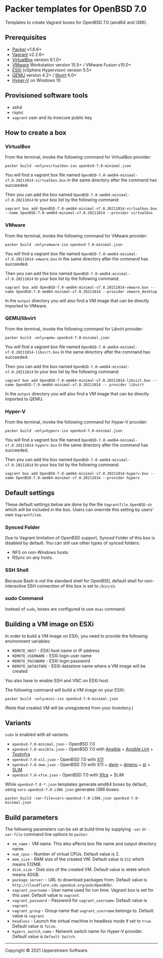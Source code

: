 # Packer templates for OpenBSD 7.0

Templates to create Vagrant boxes for OpenBSD 7.0 (amd64 and i386).

## Prerequisites

* [Packer][] v1.6.6+
* [Vagrant][] v2.2.6+
* [VirtualBox][] version 6.1.0+
* [VMware][] Workstation version 15.5+ / VMware Fusion v10.0+
* [ESXi][] (vSphere Hypervisor) version 5.5+
* [QEMU][] version 4.2+ / [libvirt][] 6.0+
* [Hyper-V][] on Windows 10

[ESXi]:
  http://www.vmware.com/products/vsphere-hypervisor
  "Free VMware vSphere Hypervisor, Free Virtualization (ESXi)"
[Hyper-V]:
  https://docs.microsoft.com/en-us/virtualization/hyper-v-on-windows/about/
  "Introduction to Hyper-V on Windows 10 | Microsoft Docs"
[libvirt]:
  https://libvirt.org/ "libvirt: The virtualization API"
[Packer]:
  https://www.packer.io/ "Packer by HashiCorp"
[QEMU]:
  https://www.qemu.org/ "QEMU"
[Vagrant]:
  https://www.vagrantup.com/ "Vagrant"
[VirtualBox]:
  https://www.virtualbox.org/ "Oracle VM VirtualBox"
[VMware]:
  http://www.vmware.com/
  "VMware Virtualization for Desktop &amp; Server, Application, Public &amp; Hybrid Clouds"

## Provisioned software tools

* sshd
* rsync
* `vagrant` user and its insecure public key

## How to create a box

### VirtualBox

From the terminal, invoke the following command for VirtualBox provider:

    packer build -only=virtualbox-iso openbsd-7.0-minimal.json

You will find a vagrant box file named `OpenBSD-7.0-amd64-minimal-v7.0.20211014-virtualbox.box`
in the same directory after the command has succeeded.

Then you can add the box named `OpenBSD-7.0-amd64-minimal-v7.0.20211014`
to your box list by the following command:

    vagrant box add OpenBSD-7.0-amd64-minimal-v7.0.20211014-virtualbox.box --name OpenBSD-7.0-amd64-minimal-v7.0.20211014 --provider virtualbox

### VMware

From the terminal, invoke the following command for VMware provider:

    packer build -only=vmware-iso openbsd-7.0-minimal.json

You will find a vagrant box file named `OpenBSD-7.0-amd64-minimal-v7.0.20211014-vmware.box`
in the same directory after the command has succeeded.

Then you can add the box named `OpenBSD-7.0-amd64-minimal-v7.0.20211014`
to your box list by the following command:

    vagrant box add OpenBSD-7.0-amd64-minimal-v7.0.20211014-vmware.box --name OpenBSD-7.0-amd64-minimal-v7.0.20211014 --provider vmware_desktop

In the `output` directory you will also find a VM image that can be
directly imported to VMware.

### QEMU/libvirt

From the terminal, invoke the following command for Libvirt provider:

    packer build -only=qemu openbsd-7.0-minimal.json

You will find a vagrant box file named `OpenBSD-7.0-amd64-minimal-v7.0.20211014-libvirt.box`
in the same directory after the command has succeeded.

Then you can add the box named `OpenBSD-7.0-amd64-minimal-v7.0.20211014`
to your box list by the following command:

    vagrant box add OpenBSD-7.0-amd64-minimal-v7.0.20211014-libvirt.box --name OpenBSD-7.0-amd64-minimal-v7.0.20211014 -- provider libvirt

In the `output` directory you will also find a VM image that can be
directly imported to QEMU.

### Hyper-V

From the terminal, invoke the following command for Hyper-V provider:

    packer build -only=hyperv-iso openbsd-7.0-minimal.json

You will find a vagrant box file named `OpenBSD-7.0-amd64-minimal-v7.0.20211014-hyperv.box`
in the same directory after the command has succeeded.

Then you can add the box named `OpenBSD-7.0-amd64-minimal-v7.0.20211014`
to your box list by the following command:

    vagrant box add OpenBSD-7.0-amd64-minimal-v7.0.20211014-hyperv.box --name OpenBSD-7.0-amd64-minimal-v7.0.20211014 --provider hyperv

## Default settings

These default settings below are done by the file
`Vagrantfile.OpenBSD-sh` which will be included in the box.  Users can
override this setting by users' own `Vagrantfile`s.

### Synced Folder

Due to Vagrant limitation of OpenBSD support, Synced Folder of this box
is disabled by default.
You can still use other types of synced folders:

* NFS on non-Windows hosts
* RSync on any hosts.

### SSH Shell

Because Bash is not the standard shell for OpenBSD, default shell for
non-interactive SSH connection of this box is set to `/bin/sh`.

### sudo Command

Instead of `sudo`, boxes are configured to use `doas` command.

## Building a VM image on ESXi

In order to build a VM image on ESXi, you need to provide the following
environment variables:

* `REMOTE_HOST` - ESXi host name or IP address
* `REMOTE_USERNAME` - ESXi login user name
* `REMOTE_PASSWORD` - ESXi login password
* `REMOTE_DATASTORE` - ESXi datastore name where a VM image will be
  created

You also have to enable SSH and VNC on ESXi host.

The following command will build a VM image on your ESXi:

    packer build -only=esxi-iso openbsd-7.0-minimal.json

(Note that created VM will be unregistered from your Inventory.)

## Variants

`sudo` is enabled with all variants.

* `openbsd-7.0-minimal.json` - OpenBSD 7.0
* `openbsd-7.0-ansible.json` - OpenBSD 7.0 with [Ansible][] +
  [Ansible Lint][] + [Testinfra][]
* `openbsd-7.0-x11.json` - OpenBSD 7.0 with [X11][]
* `openbsd-7.0-dwm.json` - OpenBSD 7.0 with X11 + [dwm][] + [dmenu][] +
  [st][] + [SLiM][]
* `openbsd-7.0-xfce.json` - OpenBSD 7.0 with [Xfce][] + SLiM

While `openbsd-7.0-*.json` templates generate amd64 boxes by default,
using `vars-openbsd-7.0-i386.json` generates i386 boxes:

    packer build -var-file=vars-openbsd-7.0-i386.json openbsd-7.0-minimal.json

[Ansible]: https://www.ansible.com/ "Ansible is Simple IT Automation"
[Ansible Lint]: https://docs.ansible.com/ansible-lint/
  "Ansible Lint Documentation &mdash; Ansible Documentation"
[dmenu]: http://tools.suckless.org/dmenu/ "dmenu | suckless.org tools"
[dwm]: http://dwm.suckless.org/
  "suckless.org dwm - dynamic window manager"
[SLiM]: https://sourceforge.net/projects/slim.berlios/
  "SLiM download | SourceForge.net"
[st]: http://st.suckless.org/ "suckless.org st - simple terminal"
[Testinfra]: https://testinfra.readthedocs.io/en/latest/
  "Testinfra test your infrastructure &#8212; testinfra 3.2.1.dev2+g672a064.d20191006 documentation"
[X11]: https://www.x.org/wiki/ "X.Org"
[Xfce]: http://www.xfce.org/ "Xfce Desktop Environment"

## Build parameters

The following parameters can be set at build time by supplying `-var` or
`-var-file` command line options to `packer`:

* `vm_name` - VM name.  This also affects box file name and output
  directory name.
* `num_cpus` - Number of virtual CPUs.  Default value is 2.
* `mem_size` - RAM size of the created VM.  Default value is `512`
  which means 512MB.
* `disk_size` - Disk size of the created VM.  Default value is `40960`
  which means 40GB.
* `package_server`: - URL to download packages from.  Default value is
  `http://cloudflare.cdn.openbsd.org/pub/OpenBSD/`.
* `vagrant_username` - User name used for run time.  Vagrant box is set
  for this user.  Default value is `vagrant`.
* `vagrant_password` - Password for `vagrant_username`.  Default value
  is `vagrant`.
* `vagrant_group` - Group name that `vagrant_username` belongs to.
  Default value is `vagrant`.
* `headless` - Launch the virtual machine in headless mode if set to
  `true`.  Default value is `false`.
* `hyperv_switch_name` - Network switch name for Hyper-V provider.
  Default value is `Default Switch`.

- - -

Copyright &copy; 2021 Upperstream Software.
